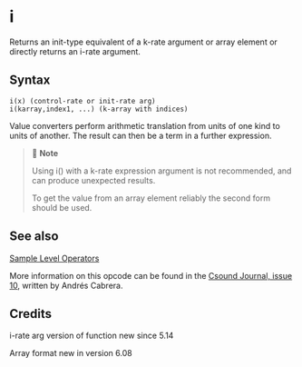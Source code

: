 <!--
id:opi
category:Signal Modifiers:Sample Level Operators
-->
# i
Returns an init-type equivalent of a k-rate argument or array element or directly returns an i-rate argument.

## Syntax
``` csound-orc
i(x) (control-rate or init-rate arg)
i(karray,index1, ...) (k-array with indices)
```

Value converters perform arithmetic translation from units of one kind to units of another. The result can then be a term in a further expression.

> :memo: **Note**
>
> Using i() with a k-rate expression argument is not recommended, and can produce unexpected results.
>
> To get the value from an array element reliably the second form should be used.


## See also

[Sample Level Operators](../../sigmod/sample)

More information on this opcode can be found in the [Csound Journal, issue 10](http://www.csounds.com/journal/issue10/CsoundRates.html), written by Andrés Cabrera.

## Credits

i-rate arg version of function new since 5.14

Array format new in version 6.08
